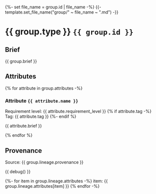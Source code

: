 {%- set file_name = group.id | file_name -%}
{{- template.set_file_name("group/" ~ file_name ~ ".md") -}}

# {{ group.type }}  `{{ group.id }}`

## Brief

{{ group.brief }}
## Attributes

{% for attribute in group.attributes -%}
### Attribute `{{ attribute.name }}`

Requirement level: {{ attribute.requirement_level }}
{% if attribute.tag -%}
Tag: {{ attribute.tag }}
{%- endif %}

{{ attribute.brief }}

{% endfor %}

## Provenance

Source: {{ group.lineage.provenance }}

{{ debug() }}

{%- for item in group.lineage.attributes -%}
item: {{ group.lineage.attributes[item] }}
{% endfor -%}

